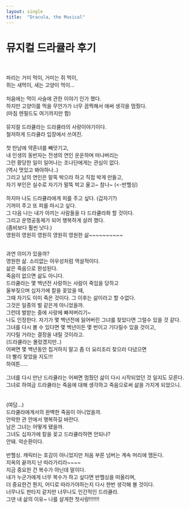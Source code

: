 ```yaml
---
layout: single
title:  "Dracula, the Musical"
---
```


# 뮤지컬 드라큘라 후기

<br>
<br>
파리는 거미 먹이, 거미는 쥐 먹이,<br>
쥐는 새먹이, 새는 고양이 먹이...<br><br>
처음에는 먹이 사슬에 관한 이야기 인가 했다.<br>
하지만 고양이를 먹을 무언가가 너무 끔찍해서 애써 생각을 멈췄다.<br> 
(마침 렌필드도 여기까지만 함)<br><br>
뮤지컬 드라큘라는 드라큘라의 사랑이야기이다.<br>
철저하게 드라큘라 입장에서 쓰여진.<br><br>
첫 만남에 약혼녀를 빼앗기고, <br>
내 인생의 동반자는 전생의 연인 운운하며 떠나버리는 <br>
그런 황당한 일이 일어나는 조나단에게는 관심이 없다. <br>
(역시 멋있고 봐야하나..)<br>
그리고 남의 연인은 말뚝 박으라 하고 직접 박게 만들고, <br>
자기 부인은 실수로 자기가 말뚝 박고 울고~ 참나~ (<-반헬싱)<br>
<br>
하지마 나도 드라큘라에게 피를 주고 싶다. (갑자기?)<br>
기꺼이 주고 또 피를 마시고 싶다. <br>
그 다음 나는 내가 아끼는 사람들을 다 드라큘라화 할 것이다.<br>
그리고 운명공동체가 되어 행복하게 살려 했다.<br>
(좀비보다 훨씬 낫다.)<br>
영원히 영원히 영원히 영원히 영원한 삶~~~~~~~~~~<br>
<br>

과연 의미가 있을까?<br>
영원한 삶. 소리없는 아우성처럼 역설적이다.<br>
삶은 죽음으로 완성된다.<br>
죽음이 없으면 삶도 아니다. <br>
드라큘라는 몇 백년전 사랑하는 사람이 죽임을 당하고<br>
울부짖으며 십자가에 칼을 꽂았을 때,<br>
그때 자기도 이미 죽은 것이다. 그 이후는 삶이라고 할 수없다.<br>
그것은 일종의 벌 같은게 아니었을까.<br>
그런데 벌받는 중에 사랑에 빠져버리기~<br>
나도 인정한다. 자기가 몇 백년전에 잃어버린 그녀를 찾았다면 그럴수 있을 것 같다.<br>
그녀를 다시 볼 수 있다면 몇 백년이든 몇 번이고 기다릴수 있을 것이고,<br>
기다릴 거라는 결정을 내릴 것이라고.<br>
(드라큘라는 몰랐겠지만..)<br>
어쩌면 몇 백년동안 칩거하지 말고 좀 더 요리조리 찾으러 다녔으면<br>
더 빨리 찾았을 지도!!!<br>
하여튼.....<br>
<br>
그녀를 다시 만난 드라큘라는 어쩌면 멈췄던 삶이 다시 시작되었던 것 일지도 모른다.<br>
그녀로 하여금 드라큘라는 죽음에 대해 생각하고 죽음으로써 삶을 가지게 되었으니.<br>
<br>
<br>
(여담...)<br>
드라큘라에게서의 완벽한 죽음이 아니었을까.<br>
안락한 관 안에서 행복하길 바란다.<br>
남은 그녀는 어떻게 됐을까.<br>
그녀도 십자가에 칼을 꽂고 드라큘라하면 안되나?<br>
안돼. 악순환이다.<br>
<br>
반헬싱. 캐릭터는 호감이 아니었지만 처음 부른 넘버는 계속 머리에 맴돈다.<br>
지옥의 끝까지 난 따라가리라~~~~ <br>
지금 중요한 건 복수가 아닌데 말이다.<br>
내가 누군가에게 너무 복수가 하고 싶다면 반헬싱을 떠올리며, <br>
더 중요한건 뭔지, 어디로 따라가야하는지 다시 한번 생각해 볼 것이다.<br>
너무나도 판타지 같지만 너무나도 인간적인 드라큘라.<br>
그댄 내 삶의 이유~ 나를 살게한 첫사랑!!!!!!!<br><br><br><br>


